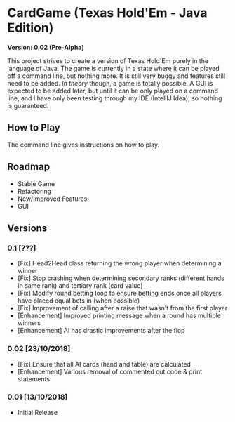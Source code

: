 # CardGame (Texas Hold'Em - Java Edition)
**Version: 0.02 (Pre-Alpha)**

This project strives to create a version of Texas Hold'Em purely in the language of Java. The game is currently in a state where it can be played off a command line, but nothing more. It is still very buggy and features still need to be added. *In theory* though, a game is totally possible. A GUI is expected to be added later, but until it can be only played on a command line, and I have only been testing through my IDE (IntellIJ Idea), so nothing is guaranteed.

## How to Play
The command line gives instructions on how to play. 

## Roadmap
- Stable Game
- Refactoring
- New/Improved Features
- GUI

## Versions

### 0.1 [???]
- [Fix] Head2Head class returning the wrong player when determining a winner
- [Fix] Stop crashing when determining secondary ranks (different hands in same rank) and tertiary rank (card value)
- [Fix] Modify round betting loop to ensure betting ends once all players have placed equal bets in (when possible)
- [Fix] Improvement of calling after a raise that wasn't from the first player
- [Enhancement] Improved printing message when a round has multiple winners
- [Enhancement] AI has drastic improvements after the flop

### 0.02 [23/10/2018]
- [Fix] Ensure that all AI cards (hand and table) are calculated
- [Enhancement] Various removal of commented out code & print statements

### 0.01 [13/10/2018]
- Initial Release